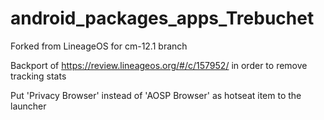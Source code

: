 # android_packages_apps_Trebuchet
Forked from LineageOS for cm-12.1 branch 

Backport of https://review.lineageos.org/#/c/157952/ in order to remove tracking stats

Put 'Privacy Browser' instead of 'AOSP Browser' as hotseat item to the launcher
